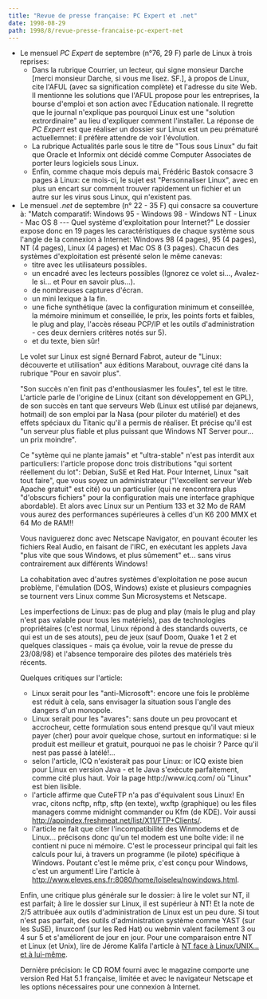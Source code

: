 ```yaml
---
title: "Revue de presse française: PC Expert et .net"
date: 1998-08-29
path: 1998/8/revue-presse-francaise-pc-expert-net
---
```


<UL>

<LI>
Le mensuel <EM>PC Expert</EM> de septembre (n°76, 29 F) parle de Linux à trois
reprises:
<UL>

<LI>Dans la rubrique Courrier, un lecteur, qui signe monsieur Darche
[merci monsieur Darche, si vous me lisez. SF.], à
propos de Linux, cite l'AFUL (avec sa signification complète) et
l'adresse du site Web. Il mentionne les solutions que l'AFUL propose
pour les entreprises, la bourse d'emploi et son action avec l'Education
nationale. Il regrette que le journal n'explique pas pourquoi Linux est
une "solution extrordinaire" au lieu d'expliquer comment l'installer. La
réponse de <EM>PC Expert</EM> est que réaliser un dossier sur Linux est un peu
prématuré actuellemnet: il préfère attendre de voir l'évolution.
<LI>La rubrique Actualités parle sous le titre de "Tous sous Linux" du
fait que Oracle et Informix ont décidé comme Computer Associates de
porter leurs logiciels sous Linux.
<LI>Enfin, comme chaque mois depuis mai, Frédéric Bastok consacre 3 pages
à Linux: ce mois-ci, le sujet est "Personnaliser Linux", avec en plus
un encart sur comment trouver rapidement un fichier et un autre sur les
virus sous Linux, qui n'existent pas.
</UL>


<LI>
Le mensuel <EM>.net</EM> de septembre (n° 22 - 35 F) qui consacre
sa couverture à: "Match comparatif: Windows 95 - Windows 98 - Windows
NT - Linux - Mac OS 8 --- Quel système d'exploitation pour Internet?"
Le dossier expose donc en 19 pages les caractéristiques de chaque système
sous l'angle de la connexion à Internet: Windows 98 (4 pages), 95 (4
pages), NT (4 pages), Linux (4 pages) et Mac OS 8 (3 pages).  Chacun des
systèmes d'exploitation est présenté selon le même canevas:
<UL>

<LI>titre avec les utilisateurs possibles.
<LI>un encadré avec les lecteurs possibles (Ignorez ce volet si...,
Avalez-le si... et Pour en savoir plus...).
<LI>de nombreuses captures d'écran.
<LI>un mini lexique à la fin.
<LI>une fiche synthétique (avec la configuration minimum et conseillée, la
mémoire minimum et conseillée, le prix, les points forts et faibles, le
plug and play, l'accès réseau PCP/IP et les outils d'administration -
ces deux derniers critères notés sur 5).
<LI>et du texte, bien sûr!
</UL>

<P>
Le volet sur Linux est signé Bernard Fabrot, auteur de "Linux:
découverte et utilisation" aux éditions Marabout, ouvrage cité dans la
rubrique "Pour en savoir plus".
</P>

<P>
"Son succès n'en finit pas d'enthousiasmer les foules", tel est le
titre. L'article parle de l'origine de Linux (citant son développement
en GPL), de son succès en tant que serveurs Web (Linux est utilisé par
dejanews, hotmail) de son emploi par la Nasa (pour piloter du matériel)
et des effets spéciaux du Titanic qu'il a permis de réaliser. Et précise
qu'il est "un serveur plus fiable et plus puissant que Windows NT Server
pour... un prix moindre".
</P>

<P>
Ce "sytème qui ne plante jamais" et "ultra-stable" n'est pas interdit
aux particuliers: l'article propose donc trois distributions "qui
sortent réellement du lot": Debian, SuSE et Red Hat. Pour Internet,
Linux "sait tout faire", que vous soyez un administrateur ("l'excellent
serveur Web Apache gratuit" est cité) ou un particulier (qui ne
rencontrera plus "d'obscurs fichiers" pour la configuration mais une
interface graphique abordable). Et alors avec Linux sur un Pentium 133
et 32 Mo de RAM vous aurez des performances supérieures à celles d'un K6
200 MMX et 64 Mo de RAM!!
</P>

<P>
Vous naviguerez donc avec Netscape Navigator, en pouvant écouter les
fichiers Real Audio, en faisant de l'IRC, en exécutant les applets Java
"plus vite que sous Windows, et plus sûmement" et... sans virus
contrairement aux différents Windows!
</P>

<P>
La cohabitation avec d'autres systèmes d'exploitation ne pose aucun
problème, l'émulation (DOS, Windows) existe et plusieurs compagnies se
tournent vers Linux comme Sun Microsystems et Netscape.
</P>

<P>
Les imperfections de Linux: pas de plug and play (mais le plug and play
n'est pas valable pour tous les matériels), pas de technologies
propriétaires (c'est normal, Linux répond à des standards ouverts, ce
qui est un de ses atouts), peu de jeux (sauf Doom, Quake 1 et 2 et
quelques classiques - mais ça évolue, voir la revue de presse du
23/08/98) et l'absence temporaire des pilotes des matériels très
récents.
</P>

<P>
Quelques critiques sur l'article:
</P>

<UL>

<LI>Linux serait pour les "anti-Microsoft": encore une fois le problème
est réduit à cela, sans envisager la situation sous l'angle des dangers
d'un monopole.
<LI>Linux serait pour les "avares": sans doute un peu provocant et
accrocheur, cette formulation sous entend presque qu'il vaut mieux payer
(cher) pour avoir quelque chose, surtout en informatique: si le produit
est meilleur et gratuit, pourquoi ne pas le choisir ? Parce qu'il nest
pas passé à latélé!...
<LI>selon l'article, ICQ n'existerait pas pour Linux: or ICQ existe
bien pour Linux en version Java - et le Java s'exécute parfaitement,
comme cité plus haut. Voir la page http://www.icq.com/ où "Linux"
est bien lisible.
<LI>l'article affirme que CuteFTP n'a pas d'équivalent sous Linux! En
vrac, citons ncftp, nftp, sftp (en texte), wxftp (graphique) ou les
files managers comme midnight commander ou Kfm (de KDE).  Voir aussi
<A HREF="http://appindex.freshmeat.net/list/X11/FTP+Clients/">
http://appindex.freshmeat.net/list/X11/FTP+Clients/</A>.
<LI>l'article ne fait que citer l'incompatibilité des Winmodems
et de Linux... précisons donc qu'un tel modem est une boîte
vide: il ne contient ni puce ni mémoire. C'est le processeur
principal qui fait les calculs pour lui, à travers un programme
(le pilote) spécifique à Windows. Poutant c'est le même prix,
c'est conçu pour Windows, c'est un argument! Lire l'article à <A HREF="http://www.eleves.ens.fr:8080/home/loiseleu/nowindows.html">http://www.eleves.ens.fr:8080/home/loiseleu/nowindows.html</A>.
</UL>

<P>
Enfin, une critique plus générale sur le dossier: à lire le volet sur
NT, il est parfait; à lire le dossier sur Linux, il est supérieur à NT!
Et la note de 2/5 attribuée aux outils d'administration de Linux est
un peu dure. Si tout n'est pas parfait, des outils d'administration
système comme YAST (sur les SuSE), linuxconf (sur les Red Hat) ou
webmin valent facilement 3 ou 4 sur 5 et s'améliorent de jour en jour.
Pour une comparaison entre NT et Linux (et Unix), lire de Jérome Kalifa
l'article à <A HREF="http://www.linux-center.org/articles/9807/NT.html">NT face à Linux/UNIX... et à lui-même</A>.  </P>

<P>
Dernière précision: le CD ROM fourni avec le magazine comporte une
version Red Hat 5.1 française, limitée et avec le navigateur Netscape
et les options nécessaires pour une connexion à Internet.  </P>


</UL>



